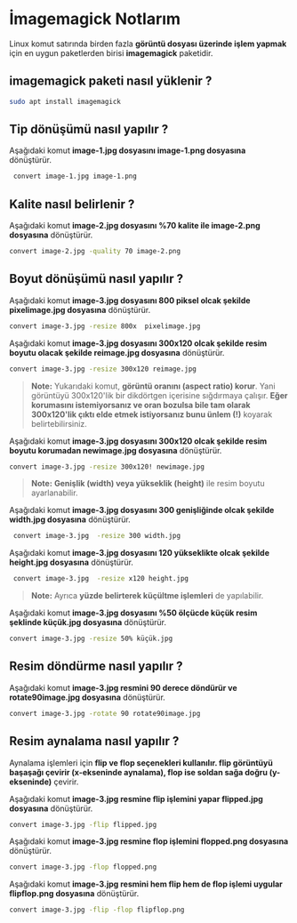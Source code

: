 # İmagemagick Notlarım
Linux komut satırında birden fazla **görüntü dosyası üzerinde işlem yapmak** için en uygun paketlerden birisi **imagemagick** paketidir. 
## imagemagick paketi nasıl yüklenir ?
```BASH
sudo apt install imagemagick
```
## Tip dönüşümü nasıl yapılır ?
Aşağıdaki komut **image-1.jpg dosyasını image-1.png dosyasına** dönüştürür.
```BASH
 convert image-1.jpg image-1.png
```
## Kalite nasıl belirlenir ?
Aşağıdaki komut **image-2.jpg dosyasını %70 kalite ile   image-2.png dosyasına** dönüştürür.
```BASH
convert image-2.jpg -quality 70 image-2.png
```
## Boyut dönüşümü nasıl yapılır ?
Aşağıdaki komut **image-3.jpg  dosyasını 800 piksel  olcak şekilde  pixelimage.jpg dosyasına** dönüştürür.
```BASH
convert image-3.jpg -resize 800x  pixelimage.jpg
```
Aşağıdaki komut **image-3.jpg  dosyasını 300x120 olcak şekilde resim boyutu olacak şekilde reimage.jpg dosyasına** dönüştürür.
```BASH
convert image-3.jpg -resize 300x120 reimage.jpg
```
> **Note:**  Yukarıdaki komut, **görüntü oranını (aspect ratio) korur**. Yani görüntüyü 300x120'lik bir dikdörtgen içerisine sığdırmaya çalışır. **Eğer korumasını istemiyorsanız ve oran bozulsa bile tam olarak 300x120'lik çıktı elde etmek istiyorsanız bunu ünlem (!)** koyarak belirtebilirsiniz.

Aşağıdaki komut **image-3.jpg  dosyasını 300x120 olcak şekilde resim boyutu korumadan  newimage.jpg dosyasına** dönüştürür.
```BASH
convert image-3.jpg -resize 300x120! newimage.jpg
```
> **Note:** **Genişlik (width) veya yükseklik (height)** ile resim boyutu ayarlanabilir.

Aşağıdaki komut **image-3.jpg  dosyasını 300 genişliğinde olcak şekilde width.jpg dosyasına** dönüştürür.
```BASH
 convert image-3.jpg  -resize 300 width.jpg
```
Aşağıdaki komut **image-3.jpg  dosyasını 120 yükseklikte olcak şekilde height.jpg dosyasına** dönüştürür.
```BASH
 convert image-3.jpg  -resize x120 height.jpg
```
> **Note:** Ayrıca **yüzde belirterek küçültme işlemleri** de yapılabilir.

Aşağıdaki komut **image-3.jpg  dosyasını %50 ölçücde küçük resim şeklinde küçük.jpg dosyasına** dönüştürür.
```BASH
convert image-3.jpg -resize 50% küçük.jpg
```
## Resim döndürme nasıl yapılır ?
Aşağıdaki komut **image-3.jpg resmini 90 derece döndürür ve  rotate90image.jpg dosyasına** dönüştürür.
```BASH
convert image-3.jpg -rotate 90 rotate90image.jpg
```
## Resim aynalama nasıl yapılır ?
Aynalama işlemleri için **flip ve flop seçenekleri kullanılır. flip görüntüyü başaşağı çevirir (x-ekseninde aynalama), flop ise soldan sağa doğru (y-ekseninde)** çevirir.

Aşağıdaki komut **image-3.jpg resmine flip işlemini yapar  flipped.jpg dosyasına** dönüştürür.
```BASH
convert image-3.jpg -flip flipped.jpg
```
Aşağıdaki komut **image-3.jpg resmine flop işlemini flopped.png dosyasına** dönüştürür.
```BASH
convert image-3.jpg -flop flopped.png
```
Aşağıdaki komut **image-3.jpg resmini hem flip hem de flop işlemi uygular flipflop.png dosyasına** dönüştürür.
```BASH
convert image-3.jpg -flip -flop flipflop.png
```
